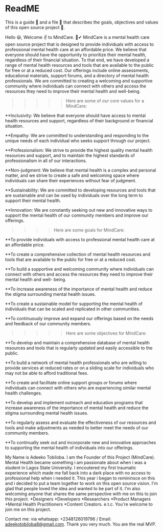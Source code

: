# ReadME
This is a guide 📄 and a file 📁 that describes the goals, objectives and values of this open source project 💼.

Hello 😃, Welcome ✌ to MindCare.
🤍✔
MindCare is a mental health care open source project that is designed to provide individuals with access to professional mental health care at an affordable price. We believe that everyone should have the opportunity to prioritize their mental health, regardless of their financial situation. To that end, we have developed a range of mental health resources and tools that are available to the public for free or at a reduced cost. Our offerings include online assessments, educational materials, support forums, and a directory of mental health professionals. We are committed to creating a welcoming and supportive community where individuals can connect with others and access the resources they need to improve their mental health and well-being.

>>>>>Here are some of our core values for a MindCare:

**Inclusivity: We believe that everyone should have access to mental health resources and support, regardless of their background or financial situation.

**Empathy: We are committed to understanding and responding to the unique needs of each individual who seeks support through our project.

**Professionalism: We strive to provide the highest quality mental health resources and support, and to maintain the highest standards of professionalism in all of our   interactions.

**Non-judgment: We believe that mental health is a complex and personal matter, and we strive to create a safe and welcoming space where individuals can share their     experiences without fear of judgment.

**Sustainability: We are committed to developing resources and tools that are sustainable and can be used by individuals over the long term to support their mental       health.

**Innovation: We are constantly seeking out new and innovative ways to support the mental health of our community members and improve our offerings.





>>>>Here are some goals for MindCare:

**To provide individuals with access to professional mental health care at an affordable price.

**To create a comprehensive collection of mental health resources and tools that are available to the public for free or at a reduced cost.

**To build a supportive and welcoming community where individuals can connect with others and access the resources they need to improve their mental health and well-     being.

**To increase awareness of the importance of mental health and reduce the stigma surrounding mental health issues.

**To create a sustainable model for supporting the mental health of individuals that can be scaled and replicated in other communities.

**To continuously improve and expand our offerings based on the needs and feedback of our community members.



>>>>>Here are some objectives for MindCare:

**To develop and maintain a comprehensive database of mental health resources and tools that is regularly updated and easily accessible to the public.

**To build a network of mental health professionals who are willing to provide services at reduced rates or on a sliding scale for individuals who may not be able to     afford traditional fees.

**To create and facilitate online support groups or forums where individuals can connect with others who are experiencing similar mental health challenges.

**To develop and implement outreach and education programs that increase awareness of the importance of mental health and reduce the stigma surrounding mental health     issues.

**To regularly assess and evaluate the effectiveness of our resources and tools and make adjustments as needed to better meet the needs of our community members.

**To continually seek out and incorporate new and innovative approaches to supporting the mental health of individuals into our offerings.


My Name is Adeeko Tobiloba.
I am the Founder of this Project (MindCare).
Mental Health became something i am passionate about when i was a student in Lagos State University.
I encoutered my first traumatic experience which made me fall back into a dark place with no access to professional help when i needed it.
This year i began to remininsce on this and i decided to put a team together to work on this open source vision.
I'm glad that people loved the idea and wanted to be part of it. 
I'm also welcoming anyone that shares the same perspective with me on this to join this project.
*Designers
*Developers
*Researchers
*Product Managers
*Mental Health Practitioners
*Content Creators. e.t.c.
You're welcome to join me on this project.

Contact me: via whatsapp: +2348126019796 / Email: adeekotobiloba8@gmail.com.
Thank you very much. You are the real MVP.
